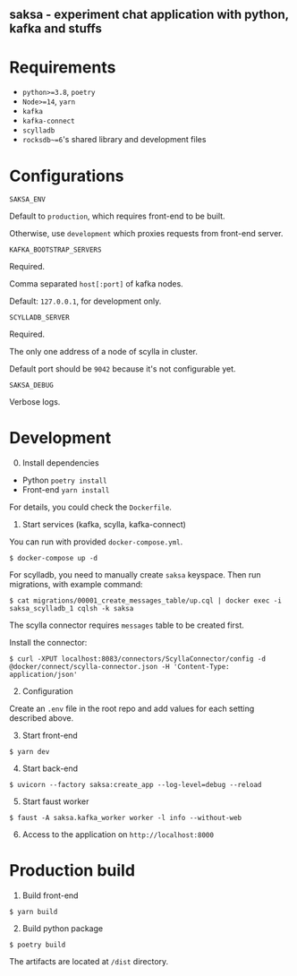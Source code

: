 saksa - experiment chat application with python, kafka and stuffs
---

# Requirements

- `python>=3.8`, `poetry`
- `Node>=14`, `yarn`
- `kafka`
- `kafka-connect`
- `scylladb`
- `rocksdb~=6`'s shared library and development files

# Configurations

```
SAKSA_ENV
```
Default to `production`, which requires front-end to be built.

Otherwise, use `development` which proxies requests from front-end server.

```
KAFKA_BOOTSTRAP_SERVERS
```
Required.

Comma separated `host[:port]` of kafka nodes.

Default: `127.0.0.1`, for development only.

```
SCYLLADB_SERVER
```
Required.

The only one address of a node of scylla in cluster.

Default port should be `9042` because it's not configurable yet.

```
SAKSA_DEBUG
```
Verbose logs.

# Development

0. Install dependencies

- Python `poetry install`
- Front-end `yarn install`

For details, you could check the `Dockerfile`.

1. Start services (kafka, scylla, kafka-connect)

You can run with provided `docker-compose.yml`.

```
$ docker-compose up -d
```

For scylladb, you need to manually create `saksa` keyspace.
Then run migrations, with example command:

```
$ cat migrations/00001_create_messages_table/up.cql | docker exec -i saksa_scylladb_1 cqlsh -k saksa
```

The scylla connector requires `messages` table to be created first.

Install the connector:

```
$ curl -XPUT localhost:8083/connectors/ScyllaConnector/config -d @docker/connect/scylla-connector.json -H 'Content-Type: application/json'
```

2. Configuration

Create an `.env` file in the root repo and add values for each setting described above.

3. Start front-end

```
$ yarn dev
```

4. Start back-end

```
$ uvicorn --factory saksa:create_app --log-level=debug --reload
```

5. Start faust worker

```
$ faust -A saksa.kafka_worker worker -l info --without-web
```

6. Access to the application on `http://localhost:8000`

# Production build

1. Build front-end

```
$ yarn build
```

2. Build python package

```
$ poetry build
```

The artifacts are located at `/dist` directory.
